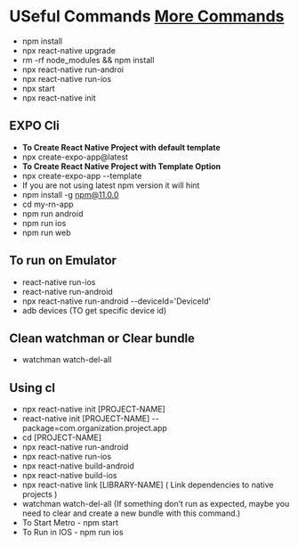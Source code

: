 # USeful Commands [More Commands](https://github.com/react-native-community/cli/blob/main/docs/commands.md)

- npm install
- npx react-native upgrade
- rm -rf node_modules && npm install
- npx react-native run-androi
- npx react-native run-ios
- npx start
- npx react-native init

## EXPO Cli
- **To Create React Native Project with default template**
- npx create-expo-app@latest
- **To Create React Native Project with Template Option**
- npx create-expo-app --template 
- If you are not using latest npm version it will hint
- npm install -g npm@11.0.0 
- cd my-rn-app
- npm run android
- npm run ios
- npm run web


## To run on Emulator

- react-native run-ios
- react-native run-android
- npx react-native run-android --deviceId='DeviceId'
- adb devices (TO get specific device id)

## Clean watchman or Clear bundle

- watchman watch-del-all




## Using cl

- npx react-native init [PROJECT-NAME]
- react-native init [PROJECT-NAME] --package=com.organization.project.app
- cd [PROJECT-NAME]
- npx react-native run-android
- npx react-native run-ios
- npx react-native build-android
- npx react-native build-ios
- npx react-native link [LIBRARY-NAME] ( Link dependencies to native projects )
- watchman watch-del-all (If something don’t run as expected, maybe you need to clear and create a new bundle with this command.)
- To Start Metro - npm start
- To Run in IOS - npm run ios
